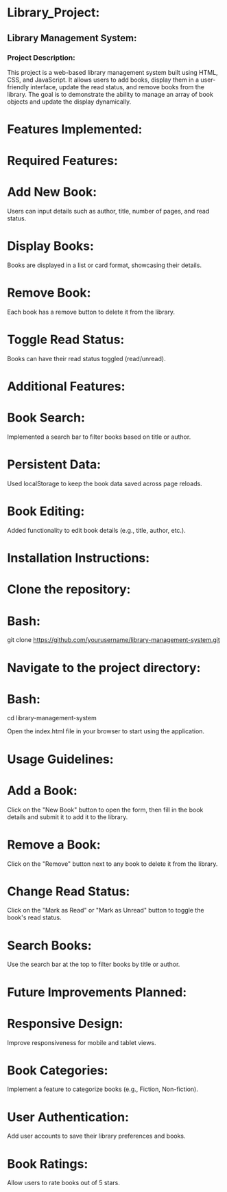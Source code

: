 # Library_Project:
## Library Management System:
### Project Description:
This project is a web-based library management system built using HTML, CSS, and JavaScript. It allows users to add books, display them in a user-friendly interface, update the read status, and remove books from the library. The goal is to demonstrate the ability to manage an array of book objects and update the display dynamically.

# Features Implemented:
# Required Features:
# Add New Book: 
Users can input details such as author, title, number of pages, and read status.
# Display Books: 
Books are displayed in a list or card format, showcasing their details.
# Remove Book: 
Each book has a remove button to delete it from the library.
# Toggle Read Status: 
Books can have their read status toggled (read/unread).
# Additional Features:
# Book Search: 
Implemented a search bar to filter books based on title or author.
# Persistent Data: 
Used localStorage to keep the book data saved across page reloads.
# Book Editing: 
Added functionality to edit book details (e.g., title, author, etc.).

# Installation Instructions:
# Clone the repository:
# Bash:
git clone https://github.com/yourusername/library-management-system.git
# Navigate to the project directory:
# Bash:
cd library-management-system

Open the index.html file in your browser to start using the application.

# Usage Guidelines:
# Add a Book: 
Click on the "New Book" button to open the form, then fill in the book details and submit it to add it to the library.
# Remove a Book: 
Click on the "Remove" button next to any book to delete it from the library.
# Change Read Status: 
Click on the "Mark as Read" or "Mark as Unread" button to toggle the book's read status.
# Search Books: 
Use the search bar at the top to filter books by title or author.

# Future Improvements Planned:
# Responsive Design: 
Improve responsiveness for mobile and tablet views.
# Book Categories: 
Implement a feature to categorize books (e.g., Fiction, Non-fiction).
# User Authentication: 
Add user accounts to save their library preferences and books.
# Book Ratings: 
Allow users to rate books out of 5 stars.
